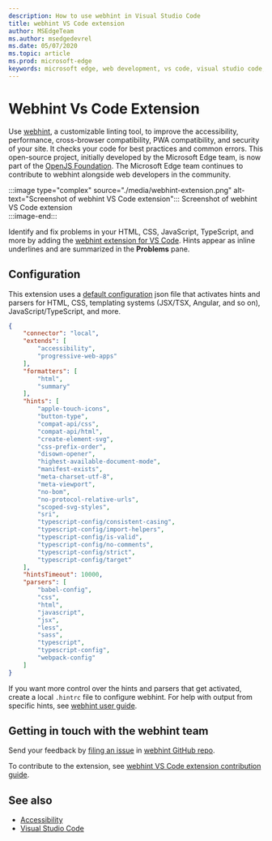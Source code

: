 ```yaml
---
description: How to use webhint in Visual Studio Code
title: webhint VS Code extension
author: MSEdgeTeam
ms.author: msedgedevrel
ms.date: 05/07/2020
ms.topic: article
ms.prod: microsoft-edge
keywords: microsoft edge, web development, vs code, visual studio code, webhint
---
```


# Webhint Vs Code Extension  

Use [webhint][WebhintMain], a customizable linting tool, to improve the accessibility, performance, cross-browser compatibility, PWA compatibility, and security of your site.  It checks your code for best practices and common errors. This open-source project, initially developed by the Microsoft Edge team, is now part of the [OpenJS Foundation][OpenjsFoundation].  The Microsoft Edge team continues to contribute to webhint alongside web developers in the community.  

:::image type="complex" source="./media/webhint-extension.png" alt-text="Screenshot of webhint VS Code extension":::
   Screenshot of webhint VS Code extension  
:::image-end:::

<!--![Screenshot of webhint VS Code extension][ImageWebhintExtension]  -->  

Identify and fix problems in your HTML, CSS, JavaScript, TypeScript, and more by adding the [webhint extension for VS Code][VisualstudioMarketplaceWebhint].  Hints appear as inline underlines and are summarized in the **Problems** pane.  

## Configuration  

This extension uses a [default configuration][GithubWebhintioIndexjson] json file that activates hints and parsers for HTML, CSS, templating systems \(JSX/TSX, Angular, and so on\), JavaScript/TypeScript, and more.  

```json
{
    "connector": "local",
    "extends": [
        "accessibility",
        "progressive-web-apps"
    ],
    "formatters": [
        "html",
        "summary"
    ],
    "hints": [
        "apple-touch-icons",
        "button-type",
        "compat-api/css",
        "compat-api/html",
        "create-element-svg",
        "css-prefix-order",
        "disown-opener",
        "highest-available-document-mode",
        "manifest-exists",
        "meta-charset-utf-8",
        "meta-viewport",
        "no-bom",
        "no-protocol-relative-urls",
        "scoped-svg-styles",
        "sri",
        "typescript-config/consistent-casing",
        "typescript-config/import-helpers",
        "typescript-config/is-valid",
        "typescript-config/no-comments",
        "typescript-config/strict",
        "typescript-config/target"
    ],
    "hintsTimeout": 10000,
    "parsers": [
        "babel-config",
        "css",
        "html",
        "javascript",
        "jsx",
        "less",
        "sass",
        "typescript",
        "typescript-config",
        "webpack-config"
    ]
}
```  

If you want more control over the hints and parsers that get activated, create a local `.hintrc` file to configure webhint.  For help with output from specific hints, see [webhint user guide][WebhintDocsUserguideConfiguringSummary].  

## Getting in touch with the webhint team  

Send your feedback by [filing an issue][GithubWebhintioIssuesNew] in [webhint GitHub repo][GithubWebhintio].  

To contribute to the extension, see [webhint VS Code extension contribution guide][GithubWebhintioExtensionVscodeContributing].  

## See also  

*   [Accessibility][AccessibilityIndex]  
*   [Visual Studio Code][VisualstudiocodeIndex]  

<!-- image links -->  

<!--[ImageWebhintExtension]: ./media/webhint-extension.png "Screenshot of webhint VS Code extension"  -->  

<!--links -->  

[AccessibilityIndex]: /microsoft-edge/accessibility "Accessibility | Microsoft Docs"  

[VisualstudiocodeIndex]: /microsoft-edge/visual-studio-code/index "Visual Studio Code | Microsoft Docs"  

[GithubWebhintio]: https://github.com/webhintio/hint "webhint | GitHub"  
[GithubWebhintioExtensionVscodeContributing]: https://github.com/webhintio/hint/blob/master/packages/extension-vscode/CONTRIBUTING.md "Contributing - webhint | GitHub"  
[GithubWebhintioIndexjson]: https://github.com/webhintio/hint/blob/master/packages/configuration-development/index.json "index.json - webhintio/hint | GitHub"
[GithubWebhintioIssuesNew]: https://github.com/webhintio/hint/issues/new "New Issues - webhintio/hint | GitHub"  

[VisualstudioMarketplaceWebhint]: https://marketplace.visualstudio.com/items?itemName=webhint.vscode-webhint "webhint | Visual Studio Marketplace"  

[OpenjsFoundation]:  https://openjsf.org "OpenJS Foundation"  

[WebhintDocsUserguideConfiguringSummary]: https://webhint.io/docs/user-guide/configuring-webhint/summary "Configuring Webhint | webhint Documentation"  
[WebhintMain]:  https://webhint.io "webhint"  
